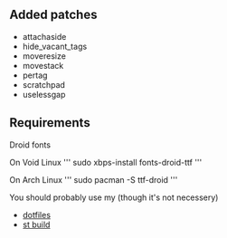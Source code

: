 ## Added patches

- attachaside
- hide_vacant_tags
- moveresize
- movestack
- pertag
- scratchpad
- uselessgap

## Requirements
Droid fonts

On Void Linux
'''
sudo xbps-install fonts-droid-ttf
'''

On Arch Linux
'''
sudo pacman -S ttf-droid
'''

You should probably use my (though it's not necessery)
- [dotfiles](https://github.com/reiffarth/dotfiles)
- [st build](https://github.com/reiffarth/st)
